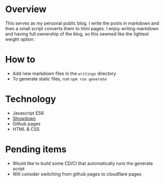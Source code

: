 # Overview
This serves as my personal public blog. I write the posts in markdown and then a small script converts them to html pages. I enjoy writing markdown and having full ownership of the blog, so this seemed like the lightest weight option.

# How to 
* Add new markdown files in the `writings` directory
* To generate static files, run `npm run generate`

# Technology
* Javascript ES6
* [Showdown](https://github.com/showdownjs/showdown) 
* Github pages
* HTML & CSS

# Pending items
* Would like to build some CD/CI that automatically runs the generate script
* Will consider switching from github pages to cloudflare pages
